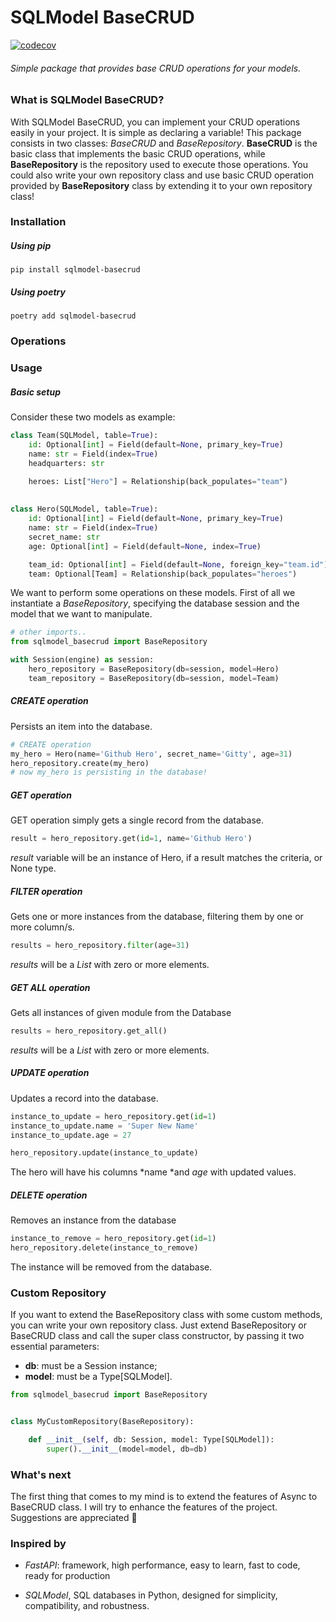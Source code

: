 # SQLModel BaseCRUD
[![codecov](https://codecov.io/gh/woofz/sqlmodel-basecrud/branch/main/graph/badge.svg?token=AZW7YBAJBP)](https://codecov.io/gh/woofz/sqlmodel-basecrud)

###### *Simple package that provides base CRUD operations for your models.*

### What is SQLModel BaseCRUD?
With SQLModel BaseCRUD, you can implement your CRUD operations easily in your project. It is simple as declaring a variable!
This package consists in two classes: *BaseCRUD* and *BaseRepository*. 
**BaseCRUD** is the basic class that implements the basic CRUD operations, while **BaseRepository** is the repository used to execute those operations. You could also write your own repository class and use basic CRUD operation provided by **BaseRepository** class by extending it to your own repository class!

### Installation
##### Using pip
`pip install sqlmodel-basecrud`

##### Using poetry
`poetry add sqlmodel-basecrud`

### Operations

### Usage
##### Basic setup
Consider these two models as example:
```python
class Team(SQLModel, table=True):
    id: Optional[int] = Field(default=None, primary_key=True)
    name: str = Field(index=True)
    headquarters: str

    heroes: List["Hero"] = Relationship(back_populates="team")
	
	
class Hero(SQLModel, table=True):
    id: Optional[int] = Field(default=None, primary_key=True)
    name: str = Field(index=True)
    secret_name: str
    age: Optional[int] = Field(default=None, index=True)

    team_id: Optional[int] = Field(default=None, foreign_key="team.id")
    team: Optional[Team] = Relationship(back_populates="heroes")
```
We want to perform some operations on these models.  First of all we instantiate a *BaseRepository*, specifying the database session and the model that we want to manipulate.

```python
# other imports..
from sqlmodel_basecrud import BaseRepository

with Session(engine) as session:
	hero_repository = BaseRepository(db=session, model=Hero)
	team_repository = BaseRepository(db=session, model=Team)
```
##### CREATE operation
Persists an item into the database.
```python
# CREATE operation
my_hero = Hero(name='Github Hero', secret_name='Gitty', age=31)
hero_repository.create(my_hero)
# now my_hero is persisting in the database!
```
##### GET operation
GET operation simply gets a single record from the database.
```python
result = hero_repository.get(id=1, name='Github Hero')
```
*result* variable will be an instance of Hero, if a result matches the criteria, or None type.
##### FILTER operation
Gets one or more instances from the database, filtering them by one or more column/s.
```python
results = hero_repository.filter(age=31)
```
*results*  will be a *List* with zero or more elements.
##### GET ALL operation
Gets all instances of given module from the Database
```python
results = hero_repository.get_all()
```
*results*  will be a *List* with zero or more elements.
##### UPDATE operation
Updates a record into the database.
```python
instance_to_update = hero_repository.get(id=1)
instance_to_update.name = 'Super New Name'
instance_to_update.age = 27

hero_repository.update(instance_to_update)
```
The hero will have his columns *name *and *age* with updated values. 
##### DELETE operation
Removes an instance from the database
```python
instance_to_remove = hero_repository.get(id=1)
hero_repository.delete(instance_to_remove)
```
The instance will be removed from the database.

### Custom Repository
If you want to extend the BaseRepository class with some custom methods, you can write your own repository class. Just extend BaseRepository or BaseCRUD class and call the super class constructor, by passing it two essential parameters:
- **db**: must be a Session instance;
- **model**: must be a Type[SQLModel].

```python
from sqlmodel_basecrud import BaseRepository


class MyCustomRepository(BaseRepository):

    def __init__(self, db: Session, model: Type[SQLModel]):
        super().__init__(model=model, db=db)
```
### What's  next
The first thing that comes to my mind is to extend the features of Async to BaseCRUD class.  I will try to enhance the features of the project. Suggestions are appreciated 🤩

### Inspired by
- *FastAPI*: framework, high performance, easy to learn, fast to code, ready for production

- *SQLModel*, SQL databases in Python, designed for simplicity, compatibility, and robustness.
